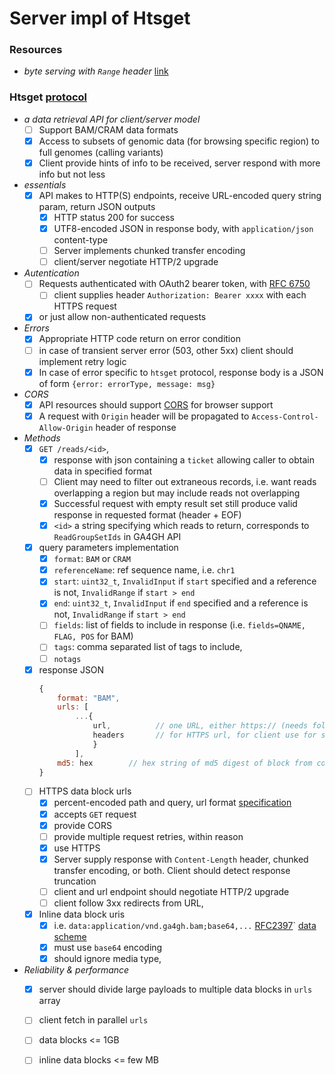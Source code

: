 
# Server impl of Htsget

### Resources

+ _byte serving with `Range` header_ [link](https://developer.mozilla.org/en-US/docs/Web/HTTP/Range_requests)

### Htsget [protocol](http://samtools.github.io/hts-specs/htsget.html)

+ _a data retrieval API for client/server model_
    - [ ] Support BAM/CRAM data formats
    - [x] Access to subsets of genomic data (for browsing specific region) to full genomes (calling variants)
    - [x] Client provide hints of info to be received, server respond with more info but not less
+ _essentials_ 
    - [x] API makes to HTTP(S) endpoints, receive URL-encoded query string param, return JSON outputs
        - [x] HTTP status 200 for success 
        - [x] UTF8-encoded JSON in response body, with `application/json` content-type
        - [ ] Server implements chunked transfer encoding 
        - [ ] client/server negotiate HTTP/2 upgrade 
+ _Autentication_ 
    - [ ] Requests authenticated with OAuth2 bearer token, with [RFC 6750](https://tools.ietf.org/html/rfc6750)
        - [ ] client supplies header `Authorization: Bearer xxxx` with each HTTPS request
    - [x] or just allow non-authenticated requests 
+ _Errors_
    - [x] Appropriate HTTP code return on error condition 
    - [ ] in case of transient server error (503, other 5xx) client should implement retry logic 
    - [x] In case of error specific to `htsget` protocol, response body is a JSON of form `{error: errorType, message: msg}`
+ _CORS_
    - [x] API resources should support [CORS](https://www.w3.org/TR/cors/) for browser support
    - [x] A request with `Origin` header will be propagated to `Access-Control-Allow-Origin` header of response
+ _Methods_
    - [x] `GET /reads/<id>`, 
        - [x] response with json containing a `ticket` allowing caller to obtain data in specified format
        - [ ] Client may need to filter out extraneous records, i.e. want reads overlapping a region but may include reads not overlapping 
        - [x] Successful request with empty result set still produce valid response in requested format (header + EOF)
        - [x] `<id>` a string specifying which reads to return, corresponds to `ReadGroupSetIds` in GA4GH API
    - [x] query parameters implementation
        - [x]  `format`: `BAM` or `CRAM`
        - [x] `referenceName`: ref sequence name, i.e. `chr1` 
        - [x] `start`: `uint32_t`, `InvalidInput` if `start` specified and a reference is not, `InvalidRange` if `start > end`
        - [x] `end`: `uint32_t`, `InvalidInput` if `end` specified and a reference is not, `InvalidRange` if `start > end`
        - [ ] `fields`: list of fields to include in response (i.e. `fields=QNAME, FLAG, POS` for BAM)
        - [ ] `tags`: comma separated list of tags to include, 
        - [ ] `notags`
    - [x] response JSON
        ```js 
        {
            format: "BAM", 
            urls: [ 
                ...{
                    url,          // one URL, either https:// (needs follow-up request) or data:// (data block inlined)
                    headers       // for HTTPS url, for client use for subsequent request to fetch data
                    } 
                ], 
            md5: hex        // hex string of md5 digest of block from concatenating all payload data - url data blocks
        }
        ```
    - [ ] HTTPS data block urls 
        - [x] percent-encoded path and query, url format [specification](http://www.ietf.org/rfc/rfc2396.txt)
        - [x] accepts `GET` request 
        - [x] provide CORS
        - [ ] provide multiple request retries, within reason 
        - [x] use HTTPS 
        - [x] Server supply response with `Content-Length` header, chunked transfer encoding, or both. Client should detect response truncation 
        - [ ] client and url endpoint should negotiate HTTP/2 upgrade 
        - [ ] client follow 3xx redirects from URL, 
    - [x] Inline data block uris
        - [x] i.e. `data:application/vnd.ga4gh.bam;base64,...` [RFC2397](https://www.ietf.org/rfc/rfc2397.txt)` [data scheme](https://en.wikipedia.org/wiki/Data_URI_scheme)
        - [x] must use `base64` encoding 
        - [x] should ignore media type, 
+ _Reliability & performance_
    - [x] server should divide large payloads to multiple data blocks in `urls` array 
    - [ ] client fetch in parallel `urls`
    - [ ] data blocks <= 1GB 
    - [ ] inline data blocks <= few MB
    

